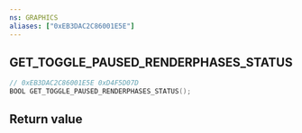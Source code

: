 ```yaml
---
ns: GRAPHICS
aliases: ["0xEB3DAC2C86001E5E"]
---
```

## GET_TOGGLE_PAUSED_RENDERPHASES_STATUS

```c
// 0xEB3DAC2C86001E5E 0xD4F5D07D
BOOL GET_TOGGLE_PAUSED_RENDERPHASES_STATUS();
```


## Return value
